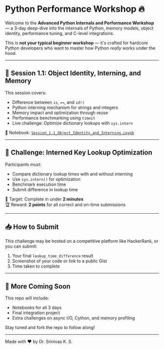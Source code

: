 # Python Performance Workshop 🔥

Welcome to the **Advanced Python Internals and Performance Workshop** — a 3-day deep-dive into the internals of Python, memory models, object identity, performance tuning, and C-level integrations.

This is **not your typical beginner workshop** — it's crafted for hardcore Python developers who want to master how Python *really* works under the hood.

---

## 🚀 Session 1.1: Object Identity, Interning, and Memory

This session covers:
- Difference between `is`, `==`, and `id()`
- Python interning mechanism for strings and integers
- Memory impact and optimization through reuse
- Performance benchmarking using `timeit`
- Live challenge: Optimize dictionary lookups with `sys.intern`

📘 Notebook: [`Session_1.1_Object_Identity_and_Interning.ipynb`](./Session_1.1_Object_Identity_and_Interning.ipynb)

---

## 🧠 Challenge: Interned Key Lookup Optimization

Participants must:
- Compare dictionary lookup times with and without interning
- Use `sys.intern()` for optimization
- Benchmark execution time
- Submit difference in lookup time

🎯 Target: Complete in under **2 minutes**  
🏆 Reward: **2 points** for all correct and on-time submissions

---

## 📥 How to Submit

This challenge may be hosted on a competitive platform like HackerRank, or you can submit:
1. Your final `lookup_time_difference` result
2. Screenshot of your code or link to a public Gist
3. Time taken to complete

---

## 📅 More Coming Soon

This repo will include:
- Notebooks for all 3 days
- Final integration project
- Extra challenges on async I/O, Cython, and memory profiling

Stay tuned and fork the repo to follow along!

---

Made with ❤️ by Dr. Srinivas K. S.
